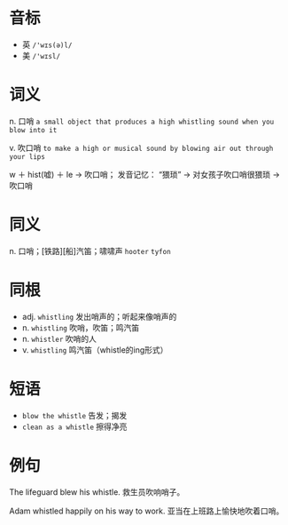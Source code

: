 # 音标

- 英 `/'wɪs(ə)l/`
- 美 `/'wɪsl/`

# 词义

n. 口哨
`a small object that produces a high whistling sound when you blow into it`

v. 吹口哨
`to make a high or musical sound by blowing air out through your lips`



w ＋ hist(嘘) ＋ le → 吹口哨； 发音记忆： “猥琐” → 对女孩子吹口哨很猥琐 → 吹口哨

# 同义

n. 口哨；[铁路][船]汽笛；啸啸声
`hooter` `tyfon`

# 同根

- adj. `whistling` 发出哨声的；听起来像哨声的
- n. `whistling` 吹哨，吹笛；鸣汽笛
- n. `whistler` 吹哨的人
- v. `whistling` 鸣汽笛（whistle的ing形式）

# 短语

- `blow the whistle` 告发；揭发
- `clean as a whistle` 擦得净亮

# 例句

The lifeguard blew his whistle.
救生员吹响哨子。

Adam whistled happily on his way to work.
亚当在上班路上愉快地吹着口哨。


